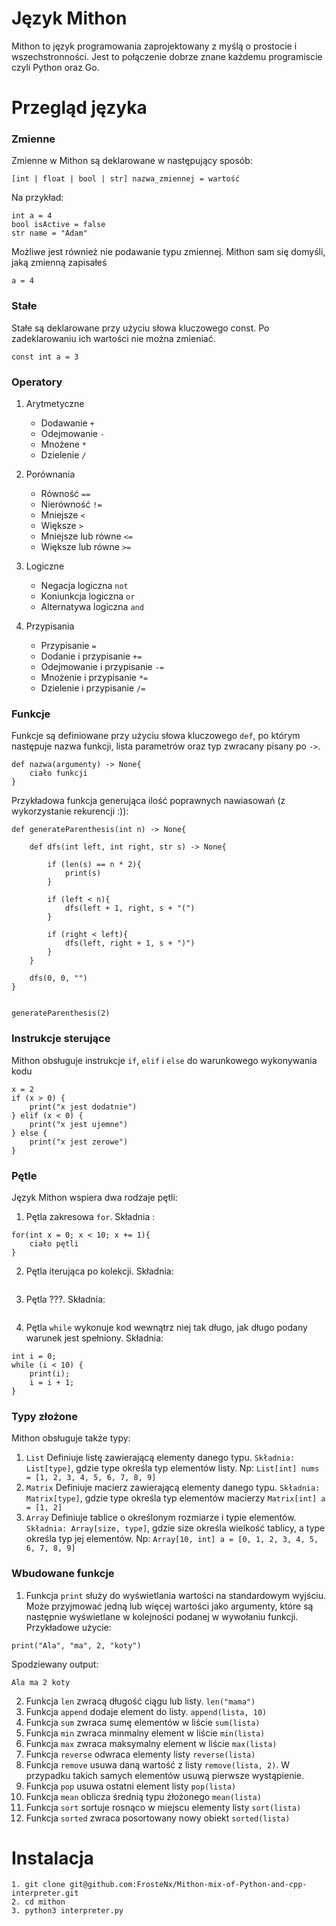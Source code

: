 # Język Mithon

Mithon to język programowania zaprojektowany z myślą o prostocie i wszechstronności. Jest to połączenie dobrze znane każdemu programiscie czyli Python oraz Go.

# Przegląd języka

### Zmienne
Zmienne w Mithon są deklarowane w następujący sposób:
```
[int | float | bool | str] nazwa_zmiennej = wartość
```
Na przykład:
```
int a = 4
bool isActive = false
str name = "Adam"
```
Możliwe jest również nie podawanie typu zmiennej. Mithon sam się domyśli, jaką zmienną zapisałeś
```
a = 4
```

### Stałe

Stałe są deklarowane przy użyciu słowa kluczowego const. Po zadeklarowaniu ich wartości nie można zmieniać.

```
const int a = 3
```
### Operatory
1. Arytmetyczne
    - Dodawanie ``` + ```
    - Odejmowanie ``` - ```
    - Mnożene ``` * ```
    - Dzielenie ``` / ```
2. Porównania
    - Równość ``` == ```
    - Nierówność ``` !=  ```
    - Mniejsze ``` < ```
    - Większe ``` > ```
    - Mniejsze lub równe ``` <= ```
    - Większe lub równe ``` >= ```
3. Logiczne
    - Negacja logiczna ```not```
    - Koniunkcja logiczna ```or```
    - Alternatywa logiczna ```and```

4. Przypisania
    - Przypisanie ``` = ```
    - Dodanie i przypisanie ```+=```
    - Odejmowanie i przypisanie ```-=```
    - Mnożenie i przypisanie ```*=```
    - Dzielenie i przypisanie ```/=```

### Funkcje 

Funkcje są definiowane przy użyciu słowa kluczowego ```def```, po którym następuje nazwa funkcji, lista parametrów oraz typ zwracany pisany po ``` -> ```.

```
def nazwa(argumenty) -> None{
    ciało funkcji
}
```
Przykładowa funkcja generująca ilość poprawnych nawiasowań (z wykorzystanie rekurencji :)):

```
def generateParenthesis(int n) -> None{

    def dfs(int left, int right, str s) -> None{

        if (len(s) == n * 2){
            print(s)
        }
			
		if (left < n){
			dfs(left + 1, right, s + "(")
        }

		if (right < left){
            dfs(left, right + 1, s + ")")
        }
    }
		
	dfs(0, 0, "")
}
	

generateParenthesis(2)
```

### Instrukcje sterujące

Mithon obsługuje instrukcje ```if```, ```elif``` i ```else``` do warunkowego wykonywania kodu

```
x = 2
if (x > 0) {
    print("x jest dodatnie")
} elif (x < 0) {
    print("x jest ujemne")
} else {
    print("x jest zerowe")
}

```
### Pętle
Język Mithon wspiera dwa rodzaje pętli: 
1. Pętla zakresowa ```for```. Składnia :

```
for(int x = 0; x < 10; x += 1){
	ciało pętli
}
```
2. Pętla iterująca po kolekcji. Składnia:

```

```
3. Pętla ???. Składnia:
```
```
4. Pętla ```while``` wykonuje kod wewnątrz niej tak długo, jak długo podany warunek jest spełniony. Składnia:
```
int i = 0;
while (i < 10) {
    print(i);
    i = i + 1;
}
```


### Typy złożone

Mithon obsługuje także typy:
1. ```List``` Definiuje listę zawierającą elementy danego typu. ```Składnia: List[type]```, gdzie type określa typ elementów listy. Np:
```List[int] nums = [1, 2, 3, 4, 5, 6, 7, 8, 9]```
2. ```Matrix``` Definiuje macierz zawierającą elementy danego typu. ```Składnia: Matrix[type]```, gdzie type określa typ elementów macierzy
```Matrix[int] a = [1, 2]```
3. ```Array``` Definiuje tablice o określonym rozmiarze i typie elementów. ```Składnia: Array[size, type]```, gdzie size określa wielkość tablicy, a type określa typ jej elementów. Np:
```Array[10, int] a = [0, 1, 2, 3, 4, 5, 6, 7, 8, 9]```

### Wbudowane funkcje 

1. Funkcja ```print``` służy do wyświetlania wartości na standardowym wyjściu. Może przyjmować jedną lub więcej wartości jako argumenty, które są następnie wyświetlane w kolejności podanej w wywołaniu funkcji.
Przykładowe użycie:
```
print("Ala", "ma", 2, "koty")
```
Spodziewany output:
```
Ala ma 2 koty
```
2. Funkcja ```len``` zwracą długość ciągu lub listy. ```len("mama")```
3. Funkcja ```append```  dodaje element do listy. ```append(lista, 10)```
4. Funkcja ```sum``` zwraca sumę elementów w liście ```sum(lista)```
5. Funkcja ```min``` zwraca minmalny element w liście ```min(lista)```
6. Funkcja ```max``` zwraca maksymalny element w liście ```max(lista)```
7. Funkcja ```reverse``` odwraca elementy listy ```reverse(lista)```
8. Funkcja ```remove``` usuwa daną wartość z listy ```remove(lista, 2)```. W przypadku takich samych elementów usuwą pierwsze wystąpienie.
9. Funkcja ```pop``` usuwa ostatni element listy ```pop(lista)```
10. Funkcja ```mean``` oblicza średnią typu żłożonego ```mean(lista)```
11. Funkcja ```sort``` sortuje rosnąco w miejscu elementy listy ```sort(lista)```
12. Funkcja ```sorted``` zwraca posortowany nowy obiekt ```sorted(lista)```

# Instalacja
```
1. git clone git@github.com:FrosteNx/Mithon-mix-of-Python-and-cpp-interpreter.git
2. cd mithon
3. python3 interpreter.py
```
